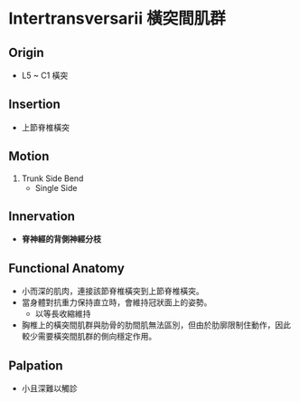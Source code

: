 # Intertransversarii 橫突間肌群
## Origin
* L5 ~ C1 橫突  

## Insertion
* 上節脊椎橫突  

## Motion
1. Trunk Side Bend
	* Single Side  

## Innervation
* **脊神經的背側神經分枝**  

## Functional Anatomy
* 小而深的肌肉，連接該節脊椎橫突到上節脊椎橫突。
* 當身體對抗重力保持直立時，會維持冠狀面上的姿勢。
	* 以等長收縮維持
* 胸椎上的橫突間肌群與肋骨的肋間肌無法區別，但由於肋廓限制住動作，因此較少需要橫突間肌群的側向穩定作用。  

## Palpation
* 小且深難以觸診
